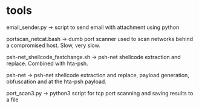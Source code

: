 # tools

email_sender.py -> script to send email with attachment using python


portscan_netcat.bash -> dumb port scanner used to scan networks behind a compromised host. Slow, very slow.


psh-net_shellcode_fastchange.sh -> psh-net shellcode extraction and replace. Combined with hta-psh.


psh-net -> psh-net shellcode extraction and replace, payload generation, obfuscation and at the hta-psh payload.


port_scan3.py -> python3 script for tcp port scanning and saving results to a file
